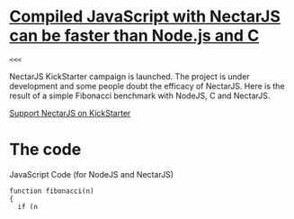 # [Compiled JavaScript with NectarJS can be faster than Node.js and C](undefined)

    <<<

NectarJS KickStarter campaign is launched. The project is under development and some people doubt the efficacy of NectarJS. Here is the result of a simple Fibonacci benchmark with NodeJS, C and NectarJS.

[Support NectarJS on KickStarter][0]

# The code

JavaScript Code (for NodeJS and NectarJS)

    function fibonacci(n)
    {
      if (n 



[0]: http://kck.st/2lURu4a...
  
